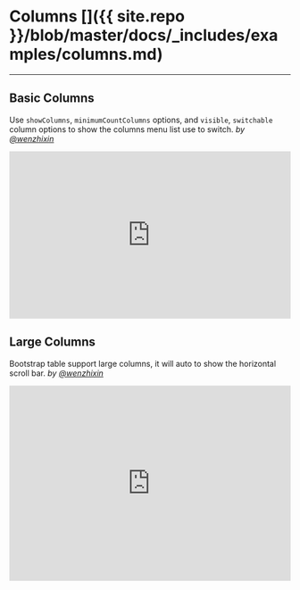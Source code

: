 # Columns []({{ site.repo }}/blob/master/docs/_includes/examples/columns.md)

---

## Basic Columns

Use `showColumns`, `minimumCountColumns` options, and `visible`, `switchable` column options to show the columns menu list use to switch. _by [@wenzhixin](https://github.com/wenzhixin)_

<iframe width="100%" height="300" src="http://jsfiddle.net/wenyi/e3nk137y/24/embedded/html,result" allowfullscreen="allowfullscreen" frameborder="0"></iframe>

## Large Columns

Bootstrap table support large columns, it will auto to show the horizontal scroll bar. _by [@wenzhixin](https://github.com/wenzhixin)_

<iframe width="100%" height="350" src="http://jsfiddle.net/wenyi/e3nk137y/26/embedded/html,js,result" allowfullscreen="allowfullscreen" frameborder="0"></iframe>